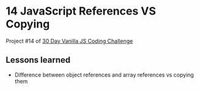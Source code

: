 # 14 JavaScript References VS Copying
Project #14 of [30 Day Vanilla JS Coding Challenge](https://javascript30.com)

## Lessons learned
- Difference between object references and array references vs copying them
